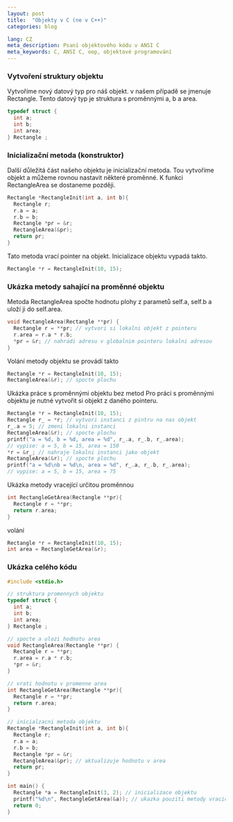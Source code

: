 ```yaml
---
layout: post
title:  "Objekty v C (ne v C++)"
categories: blog

lang: CZ
meta_description: Psaní objektového kódu v ANSI C
meta_keywords: C, ANSI C, oop, objektové programování
---
```


### Vytvoření struktury objektu

Vytvoříme nový datový typ pro náš objekt. v našem případě se jmenuje Rectangle. Tento datový typ je struktura s proměnnými a, b a area.

``` c
typedef struct {
  int a;
  int b;
  int area;
} Rectangle ;
```

### Inicializační metoda (konstruktor)

Další důležitá část našeho objektu je inicializační metoda. Tou vytvoříme objekt a můžeme rovnou nastavit některé proměnné. K funkci RectangleArea se dostaneme později.

``` c
Rectangle *RectangleInit(int a, int b){
  Rectangle r;
  r.a = a;
  r.b = b;
  Rectangle *pr = &r;
  RectangleArea(&pr);
  return pr;
}
```

Tato metoda vrací pointer na objekt. Inicializace objektu vypadá takto.

``` c
Rectangle *r = RectangleInit(10, 15);
```

### Ukázka metody sahající na proměnné objektu

Metoda RectangleArea spočte hodnotu plohy z parametů self.a, self.b a uloží ji do self.area.

``` c
void RectangleArea(Rectangle **pr) {
  Rectangle r = **pr; // vytvori si lokalni objekt z pointeru
  r.area = r.a * r.b;
  *pr = &r; // nahradi adresu v globalnim pointeru lokalni adresou
}
```

Volání metody objektu se provádí takto

``` c
Rectangle *r = RectangleInit(10, 15);
RectangleArea(&r); // spocte plochu
```

Ukázka práce s proměnnými objektu bez metod
Pro práci s proměnnými objektu je nutné vytvořit si objekt z daného pointeru.

``` c
Rectangle *r = RectangleInit(10, 15);
Rectangle r_ = *r; // vytvori instanci z pintru na nas objekt
r_.a = 5; // zmeni lokalni instanci
RectangleArea(&r); // spocte plochu
printf("a = %d, b = %d, area = %d", r_.a, r_.b, r_.area);
// vypise: a = 5, b = 15, area = 150
*r = &r_; // nahraje lokalni instanci jako objekt
RectangleArea(&r); // spocte plochu
printf("a = %d\nb = %d\n, area = %d", r_.a, r_.b, r_.area);
// vypise: a = 5, b = 15, area = 75
```

Ukázka metody vracející určitou proměnnou

``` c
int RectangleGetArea(Rectangle **pr){
  Rectangle r = **pr;
  return r.area;
}
```

volání

``` c
Rectangle *r = RectangleInit(10, 15);
int area = RectangleGetArea(&r);
```

### Ukázka celého kódu

``` c
#include <stdio.h>

// struktura promennych objektu
typedef struct {
  int a;
  int b;
  int area;
} Rectangle ;

// spocte a ulozi hodnotu area
void RectangleArea(Rectangle **pr) {
  Rectangle r = **pr;
  r.area = r.a * r.b;
  *pr = &r;
}

// vrati hodnotu v promenne area
int RectangleGetArea(Rectangle **pr){
  Rectangle r = **pr;
  return r.area;
}

// inicialzacni metoda objektu
Rectangle *RectangleInit(int a, int b){
  Rectangle r;
  r.a = a;
  r.b = b;
  Rectangle *pr = &r;
  RectangleArea(&pr); // aktualizuje hodnotu v area
  return pr;
}

int main() {
  Rectangle *a = RectangleInit(3, 2); // inicializace objektu
  printf("%d\n", RectangleGetArea(&a)); // ukazka pouziti metody vracici promennou objektu
  return 0;
}
```
